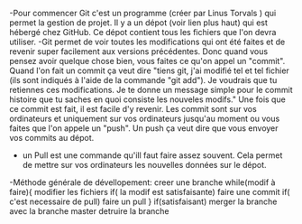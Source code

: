 -Pour commencer Git c'est un programme (créer par Linus Torvals ) qui permet la gestion de projet.
 Il y a un dépot (voir lien plus haut) qui est hébergé chez GitHub. Ce dépot contient tous les fichiers que l'on devra utiliser.
-Git permet de voir toutes les modifications qui ont été faites et de revenir super facilement aux versions précédentes. 
Donc quand vous pensez avoir quelque chose bien, vous faites ce qu'on appel un "commit". Quand l'on fait un commit ça 
veut dire "tiens git, j'ai modifié tel et tel fichier (ils sont indiqués à l'aide de la commande "git add"). Je voudrais 
que tu retiennes ces modifications. Je te donne un message simple pour le commit histoire que tu saches en quoi consiste 
les nouveles modifs." Une fois que ce commit est fait, il est facile d'y revenir.
Les commit sont sur vos ordinateurs et uniquement sur vos ordinateurs jusqu'au moment ou vous faites que l'on appele un "push". 
Un push ça veut dire que vous envoyer vos commits au dépot.

- un Pull est une commande qu'ill faut faire assez souvent. Cela permet de mettre sur vos ordinateurs les nouvelles données sur le dépot.

-Méthode générale de dévellopement: 
	creer une branche
	while(modif à faire){
		modifier les fichiers
		if( la modif est satisfaisante)
			faire une commit
		if( c'est necessaire de pull)
			faire un pull
	}
	if(satisfaisant)
		merger la branche avec la branche master
		detruire la branche

